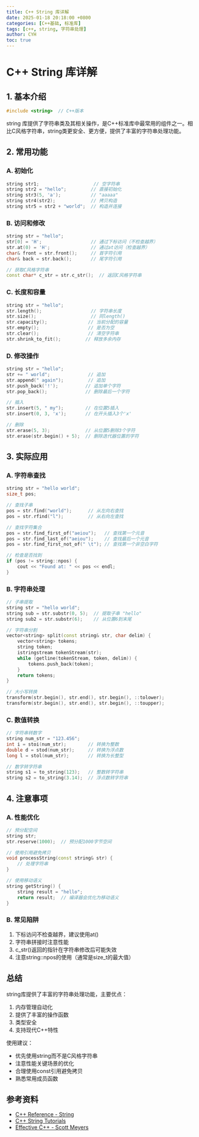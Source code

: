 ```yaml
---
title: C++ String 库详解
date: 2025-01-18 20:18:00 +0800
categories: [C++基础, 标准库]
tags: [c++, string, 字符串处理]
author: CYH
toc: true
---
```


# C++ String 库详解

## 1. 基本介绍
```cpp
#include <string>  // C++版本
```
string 库提供了字符串类及其相关操作，是C++标准库中最常用的组件之一。相比C风格字符串，string类更安全、更方便，提供了丰富的字符串处理功能。

## 2. 常用功能

### A. 初始化
```cpp
string str1;                    // 空字符串
string str2 = "hello";         // 直接初始化
string str3(5, 'a');           // "aaaaa"
string str4(str2);             // 拷贝构造
string str5 = str2 + "world";  // 构造并连接
```

### B. 访问和修改
```cpp
string str = "hello";
str[0] = 'H';                  // 通过下标访问（不检查越界）
str.at(0) = 'H';               // 通过at访问（检查越界）
char& front = str.front();     // 首字符引用
char& back = str.back();       // 尾字符引用

// 获取C风格字符串
const char* c_str = str.c_str();  // 返回C风格字符串
```

### C. 长度和容量
```cpp
string str = "hello";
str.length();                  // 字符串长度
str.size();                    // 同length()
str.capacity();               // 当前分配的容量
str.empty();                  // 是否为空
str.clear();                  // 清空字符串
str.shrink_to_fit();         // 释放多余内存
```

### D. 修改操作
```cpp
string str = "hello";
str += " world";              // 追加
str.append(" again");         // 追加
str.push_back('!');          // 追加单个字符
str.pop_back();              // 删除最后一个字符

// 插入
str.insert(5, " my");        // 在位置5插入
str.insert(0, 3, 'x');       // 在开头插入3个'x'

// 删除
str.erase(5, 3);             // 从位置5删除3个字符
str.erase(str.begin() + 5);  // 删除迭代器位置的字符
```

## 3. 实际应用

### A. 字符串查找
```cpp
string str = "hello world";
size_t pos;

// 查找子串
pos = str.find("world");      // 从左向右查找
pos = str.rfind("l");         // 从右向左查找

// 查找字符集合
pos = str.find_first_of("aeiou");   // 查找第一个元音
pos = str.find_last_of("aeiou");    // 查找最后一个元音
pos = str.find_first_not_of(" \t"); // 查找第一个非空白字符

// 检查是否找到
if (pos != string::npos) {
    cout << "Found at: " << pos << endl;
}
```

### B. 字符串处理
```cpp
// 子串提取
string str = "hello world";
string sub = str.substr(0, 5);  // 提取子串 "hello"
string sub2 = str.substr(6);    // 从位置6到末尾

// 字符串分割
vector<string> split(const string& str, char delim) {
    vector<string> tokens;
    string token;
    istringstream tokenStream(str);
    while (getline(tokenStream, token, delim)) {
        tokens.push_back(token);
    }
    return tokens;
}

// 大小写转换
transform(str.begin(), str.end(), str.begin(), ::tolower);
transform(str.begin(), str.end(), str.begin(), ::toupper);
```

### C. 数值转换
```cpp
// 字符串转数字
string num_str = "123.456";
int i = stoi(num_str);        // 转换为整数
double d = stod(num_str);     // 转换为浮点数
long l = stol(num_str);       // 转换为长整型

// 数字转字符串
string s1 = to_string(123);   // 整数转字符串
string s2 = to_string(3.14);  // 浮点数转字符串
```

## 4. 注意事项

### A. 性能优化
```cpp
// 预分配空间
string str;
str.reserve(1000);  // 预分配1000字节空间

// 使用引用避免拷贝
void processString(const string& str) {
    // 处理字符串
}

// 使用移动语义
string getString() {
    string result = "hello";
    return result;  // 编译器会优化为移动语义
}
```

### B. 常见陷阱
1. 下标访问不检查越界，建议使用at()
2. 字符串拼接时注意性能
3. c_str()返回的指针在字符串修改后可能失效
4. 注意string::npos的使用（通常是size_t的最大值）

## 总结
string库提供了丰富的字符串处理功能，主要优点：
1. 内存管理自动化
2. 提供了丰富的操作函数
3. 类型安全
4. 支持现代C++特性

使用建议：
- 优先使用string而不是C风格字符串
- 注意性能关键场景的优化
- 合理使用const引用避免拷贝
- 熟悉常用成员函数

## 参考资料
- [C++ Reference - String](https://en.cppreference.com/w/cpp/string/basic_string)
- [C++ String Tutorials](https://www.cplusplus.com/reference/string/string/)
- [Effective C++ - Scott Meyers](https://www.amazon.com/Effective-Specific-Improve-Programs-Designs/dp/0321334876) 